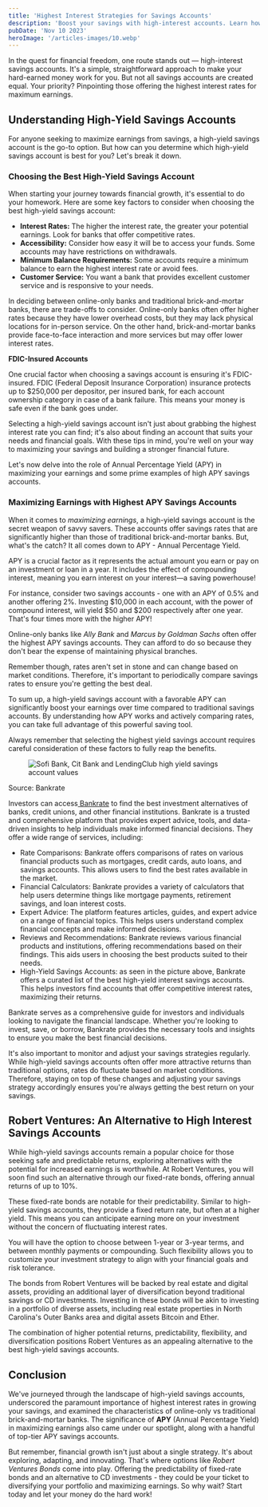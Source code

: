 ```yaml
---
title: 'Highest Interest Strategies for Savings Accounts'
description: 'Boost your savings with high-interest accounts. Learn how to choose the best rates and maximize returns with Robert Ventures insights.'
pubDate: 'Nov 10 2023'
heroImage: '/articles-images/10.webp'
---
```


<div class="blog-content">
    <p>In the quest for financial freedom, one route stands out — high-interest savings accounts. It&#x27;s a simple,
        straightforward approach to make your hard-earned money work for you. But not all savings accounts are created
        equal. Your priority? Pinpointing those offering the highest interest rates for maximum earnings.</p>
    <h2><strong>Understanding High-Yield Savings Accounts</strong></h2>
    <p>For anyone seeking to maximize earnings from savings, a high-yield savings account is the go-to option. But how
        can you determine which high-yield savings account is best for you? Let&#x27;s break it down.</p>
    <h3><strong>Choosing the Best High-Yield Savings Account</strong></h3>
    <p>When starting your journey towards financial growth, it&#x27;s essential to do your homework. Here are some key
        factors to consider when choosing the best high-yield savings account:</p>
    <ul role="list">
        <li><strong>Interest Rates:</strong> The higher the interest rate, the greater your potential earnings. Look for
            banks that offer competitive rates.</li>
        <li><strong>Accessibility:</strong> Consider how easy it will be to access your funds. Some accounts may have
            restrictions on withdrawals.</li>
        <li><strong>Minimum Balance Requirements:</strong> Some accounts require a minimum balance to earn the highest
            interest rate or avoid fees.</li>
        <li><strong>Customer Service:</strong> You want a bank that provides excellent customer service and is
            responsive to your needs.</li>
    </ul>
    <p>In deciding between online-only banks and traditional brick-and-mortar banks, there are trade-offs to consider.
        Online-only banks often offer higher rates because they have lower overhead costs, but they may lack physical
        locations for in-person service. On the other hand, brick-and-mortar banks provide face-to-face interaction and
        more services but may offer lower interest rates.</p>
    <p><strong>FDIC-Insured Accounts</strong></p>
    <p>One crucial factor when choosing a savings account is ensuring it&#x27;s FDIC-insured. FDIC (Federal Deposit
        Insurance Corporation) insurance protects up to $250,000 per depositor, per insured bank, for each account
        ownership category in case of a bank failure. This means your money is safe even if the bank goes under.</p>
    <p>Selecting a high-yield savings account isn&#x27;t just about grabbing the highest interest rate you can find;
        it&#x27;s also about finding an account that suits your needs and financial goals. With these tips in mind,
        you&#x27;re well on your way to maximizing your savings and building a stronger financial future.</p>
    <p>Let&#x27;s now delve into the role of Annual Percentage Yield (APY) in maximizing your earnings and some prime
        examples of high APY savings accounts.</p>
    <h3><strong>Maximizing Earnings with Highest APY Savings Accounts</strong></h3>
    <p>When it comes to <em>maximizing earnings</em>, a high-yield savings account is the secret weapon of savvy savers.
        These accounts offer savings rates that are significantly higher than those of traditional brick-and-mortar
        banks. But, what&#x27;s the catch? It all comes down to APY - Annual Percentage Yield.</p>
    <p>APY is a crucial factor as it represents the actual amount you earn or pay on an investment or loan in a year. It
        includes the effect of compounding interest, meaning you earn interest on your interest—a saving powerhouse!</p>
    <p>For instance, consider two savings accounts - one with an APY of 0.5% and another offering 2%. Investing $10,000
        in each account, with the power of compound interest, will yield $50 and $200 respectively after one year.
        That&#x27;s four times more with the higher APY!</p>
    <p>Online-only banks like <em>Ally Bank</em> and <em>Marcus by Goldman Sachs</em> often offer the highest APY
        savings accounts. They can afford to do so because they don&#x27;t bear the expense of maintaining physical
        branches.</p>
    <p>Remember though, rates aren&#x27;t set in stone and can change based on market conditions. Therefore, it&#x27;s
        important to periodically compare savings rates to ensure you&#x27;re getting the best deal.</p>
    <p>To sum up, a high-yield savings account with a favorable APY can significantly boost your earnings over time
        compared to traditional savings accounts. By understanding how APY works and actively comparing rates, you can
        take full advantage of this powerful saving tool.</p>
    <p>Always remember that selecting the highest yield savings account requires careful consideration of these factors
        to fully reap the benefits.</p>
    <figure class="w-richtext-align-center w-richtext-figure-type-image">
        <div><img
                src="https://cdn.prod.website-files.com/64f75d6371d612d029df0169/6514c36c35220003db6d929e_jgzdmpIjTiQv7_REo34tFY_dNF9dGTJXYS5xm1jpPnokQooeyg0s8glBjSuVRZcY5k4EA-xUXjGrMV2KN1ngasYr8jVmNZUCJcT2RmvgIc0dMGAPH6u_HAR5aPcqnt6WMC569PCHw95_lcbWNAKsnXM.png"
                loading="lazy" alt="Sofi Bank, Cit Bank and LendingClub high yield savings account values" /></div>
    </figure>
    <p>Source: Bankrate</p>
    <p>Investors can access<a href="https://www.bankrate.com/"> Bankrate</a> to find the best investment alternatives of
        banks, credit unions, and other financial institutions. Bankrate is a trusted and comprehensive platform that
        provides expert advice, tools, and data-driven insights to help individuals make informed financial decisions.
        They offer a wide range of services, including:</p>
    <ul role="list">
        <li>Rate Comparisons: Bankrate offers comparisons of rates on various financial products such as mortgages,
            credit cards, auto loans, and savings accounts. This allows users to find the best rates available in the
            market.</li>
        <li>Financial Calculators: Bankrate provides a variety of calculators that help users determine things like
            mortgage payments, retirement savings, and loan interest costs.</li>
        <li>Expert Advice: The platform features articles, guides, and expert advice on a range of financial topics.
            This helps users understand complex financial concepts and make informed decisions.</li>
        <li>Reviews and Recommendations: Bankrate reviews various financial products and institutions, offering
            recommendations based on their findings. This aids users in choosing the best products suited to their
            needs.</li>
        <li>High-Yield Savings Accounts: as seen in the picture above, Bankrate offers a curated list of the best
            high-yield interest savings accounts. This helps investors find accounts that offer competitive interest
            rates, maximizing their returns.</li>
    </ul>
    <p>Bankrate serves as a comprehensive guide for investors and individuals looking to navigate the financial
        landscape. Whether you&#x27;re looking to invest, save, or borrow, Bankrate provides the necessary tools and
        insights to ensure you make the best financial decisions.</p>
    <p>It&#x27;s also important to monitor and adjust your savings strategies regularly. While high-yield savings
        accounts often offer more attractive returns than traditional options, rates do fluctuate based on market
        conditions. Therefore, staying on top of these changes and adjusting your savings strategy accordingly ensures
        you&#x27;re always getting the best return on your savings.</p>
    <h2><strong>Robert Ventures: An Alternative to High Interest Savings Accounts</strong></h2>
    <p>While high-yield savings accounts remain a popular choice for those seeking safe and predictable returns,
        exploring alternatives with the potential for increased earnings is worthwhile. At Robert Ventures, you will
        soon find such an alternative through our fixed-rate bonds, offering annual returns of up to 10%.</p>
    <p>These fixed-rate bonds are notable for their predictability. Similar to high-yield savings accounts, they provide
        a fixed return rate, but often at a higher yield. This means you can anticipate earning more on your investment
        without the concern of fluctuating interest rates.</p>
    <p>You will have the option to choose between 1-year or 3-year terms, and between monthly payments or compounding.
        Such flexibility allows you to customize your investment strategy to align with your financial goals and risk
        tolerance.</p>
    <p>The bonds from Robert Ventures will be backed by real estate and digital assets, providing an additional layer of
        diversification beyond traditional savings or CD investments. Investing in these bonds will be akin to investing
        in a portfolio of diverse assets, including real estate properties in North Carolina&#x27;s Outer Banks area and
        digital assets Bitcoin and Ether.</p>
    <p>The combination of higher potential returns, predictability, flexibility, and diversification positions Robert
        Ventures as an appealing alternative to the best high-yield savings accounts.</p>
    <h2><strong>Conclusion</strong></h2>
    <p>We&#x27;ve journeyed through the landscape of high-yield savings accounts, underscored the paramount importance
        of highest interest rates in growing your savings, and examined the characteristics of online-only vs
        traditional brick-and-mortar banks. The significance of <strong>APY</strong> (Annual Percentage Yield) in
        maximizing earnings also came under our spotlight, along with a handful of top-tier APY savings accounts.</p>
    <p>But remember, financial growth isn&#x27;t just about a single strategy. It&#x27;s about exploring, adapting, and
        innovating. That&#x27;s where options like <em>Robert Ventures Bonds</em> come into play. Offering the
        predictability of fixed-rate bonds and an alternative to CD investments - they could be your ticket to
        diversifying your portfolio and maximizing earnings. So why wait? Start today and let your money do the hard
        work!</p>
</div>